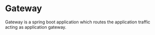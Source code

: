 # Gateway

Gateway is a spring boot application which routes the application traffic acting as application gateway.


